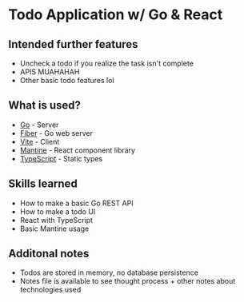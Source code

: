 # Todo Application w/ Go & React

## Intended further features
* Uncheck a todo if you realize the task isn't complete
* APIS MUAHAHAH
* Other basic todo features lol

## What is used?
* [Go](https://go.dev/) - Server
* [Fiber](https://github.com/gofiber/fiber) - Go web server
* [Vite](https://vitejs.dev/) - Client
* [Mantine](https://mantine.dev/) - React component library
* [TypeScript](https://www.typescriptlang.org/) - Static types

## Skills learned
* How to make a basic Go REST API
* How to make a todo UI
* React with TypeScript
* Basic Mantine usage

## Additonal notes
* Todos are stored in memory, no database persistence
* Notes file is available to see thought process + other notes about technologies used
